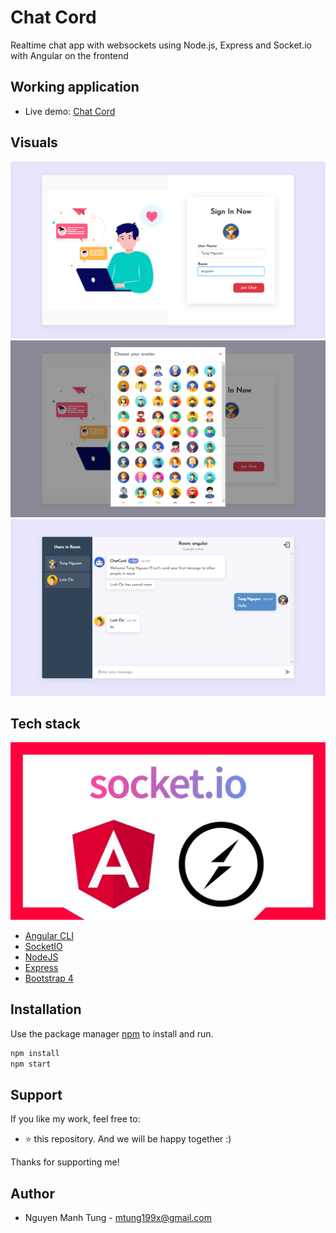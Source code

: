 # Chat Cord

Realtime chat app with websockets using Node.js, Express and Socket.io with Angular on the frontend

## Working application

-  Live demo: [Chat Cord](https://chat-cord.vercel.app)

## Visuals

![login](./images/screen-shoot/login.png)
![choose-avatar](./images/screen-shoot/choose-avatar.png)
![chat-room](./images/screen-shoot/chat-room.png)

## Tech stack
![title](./images/screen-shoot/tech.png)

- [Angular CLI](https://angular.io/)
- [SocketIO](https://socket.io/)
- [NodeJS](https://nodejs.org/en/docs/)
- [Express](https://expressjs.com/)
- [Bootstrap 4](https://getbootstrap.com/)
## Installation

Use the package manager [npm](https://www.npmjs.com/) to install and run.

```bash
npm install
npm start
```
## Support
If you like my work, feel free to:

- ⭐ this repository. And we will be happy together :)

Thanks for supporting me!

## Author

- Nguyen Manh Tung - mtung199x@gmail.com
